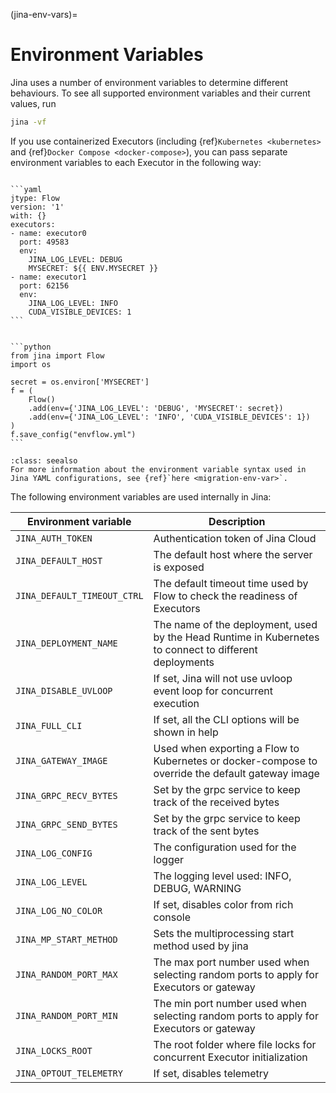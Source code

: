 (jina-env-vars)=
# Environment Variables

Jina uses a number of environment variables to determine different behaviours. To see all supported environment variables and their current values, run

```bash
jina -vf
```

If you use containerized Executors (including {ref}`Kubernetes <kubernetes>` and {ref}`Docker Compose <docker-compose>`), you can pass separate environment variables to each Executor in the following way:


`````{tab} Include env vars in YAML

```yaml
jtype: Flow
version: '1'
with: {}
executors:
- name: executor0
  port: 49583
  env:
    JINA_LOG_LEVEL: DEBUG
    MYSECRET: ${{ ENV.MYSECRET }}
- name: executor1
  port: 62156
  env:
    JINA_LOG_LEVEL: INFO
    CUDA_VISIBLE_DEVICES: 1
```
`````
````{tab} Include env vars in Python

```python
from jina import Flow
import os

secret = os.environ['MYSECRET']
f = (
    Flow()
    .add(env={'JINA_LOG_LEVEL': 'DEBUG', 'MYSECRET': secret})
    .add(env={'JINA_LOG_LEVEL': 'INFO', 'CUDA_VISIBLE_DEVICES': 1})
)
f.save_config("envflow.yml")
```
````

```{admonition} See Also
:class: seealso
For more information about the environment variable syntax used in Jina YAML configurations, see {ref}`here <migration-env-var>`.
```

The following environment variables are used internally in Jina:

| Environment variable          | Description                                                                                            |
|-------------------------------|--------------------------------------------------------------------------------------------------------|
| `JINA_AUTH_TOKEN`               | Authentication token of Jina Cloud                                                                     |
| `JINA_DEFAULT_HOST`             | The default host where the server is exposed                                                           |
| `JINA_DEFAULT_TIMEOUT_CTRL`     | The default timeout time used by Flow to check the readiness of Executors                              |
| `JINA_DEPLOYMENT_NAME`          | The name of the deployment, used by the Head Runtime in Kubernetes to connect to different deployments |
| `JINA_DISABLE_UVLOOP`           | If set, Jina will not use uvloop event loop for concurrent execution                                   |
| `JINA_FULL_CLI`                 | If set, all the CLI options will be shown in help                                                      |
| `JINA_GATEWAY_IMAGE`            | Used when exporting a Flow to Kubernetes or docker-compose to override the default gateway image       |
| `JINA_GRPC_RECV_BYTES`          | Set by the grpc service to keep track of the received bytes                                            |
| `JINA_GRPC_SEND_BYTES`          | Set by the grpc service to keep track of the sent bytes                                                |
| `JINA_LOG_CONFIG`               | The configuration used for the logger                                                                  |
| `JINA_LOG_LEVEL`                | The logging level used: INFO, DEBUG, WARNING                                                           |
| `JINA_LOG_NO_COLOR`             | If set, disables color from rich console                                                               |
| `JINA_MP_START_METHOD`          | Sets the multiprocessing start method used by jina                                                     |
| `JINA_RANDOM_PORT_MAX`          | The max port number used when selecting random ports to apply for Executors or gateway                 |
| `JINA_RANDOM_PORT_MIN`          | The min port number used when selecting random ports to apply for Executors or gateway                 |
| `JINA_LOCKS_ROOT`               | The root folder where file locks for concurrent Executor initialization                                |
| `JINA_OPTOUT_TELEMETRY`        | If set, disables telemetry                                                                             |
